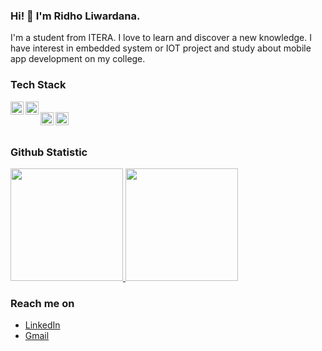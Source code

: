 ### Hi! 👋 I'm Ridho Liwardana.

I'm a student from ITERA. I love to learn and discover a new knowledge. I have interest in embedded system or IOT project and study about mobile app development on my college.

### Tech Stack
  <a href="https://www.arduino.cc/"><img align="left" alt="Arduino" title="Arduino" height="21px" src="https://cdn.worldvectorlogo.com/logos/arduino-1.svg" /></a>
  <a href="https://www.espressif.com/en"><img align="left" alt="Espressif" title="Espressif" height="21px" src="https://cdn.worldvectorlogo.com/logos/espressif-systems.svg" /></a>  
  <a href="https://flutter.dev/?gclid=Cj0KCQjw8amWBhCYARIsADqZJoVmf2M78nV1u8niKo-AiAH9UV0IzXmhxYXe5fs_NhoWvkYFOpaMPLkaAm8GEALw_wcB&gclsrc=aw.ds"><img align="left" alt="Flutter" title="Flutter" height="21px" src="https://cdn.worldvectorlogo.com/logos/flutter-logo.svg" /></a>
  <a href="https://reactnative.dev/"><img align="left" alt="React-Native" title="React-Native" height="21px" src="https://cdn.worldvectorlogo.com/logos/react-native-1.svg" /></a>
  
  <br>
  
### Github Statistic
<p align="left">
<a href="https://github.com/Redoqx">
  <img height="180em" src="https://github-readme-stats-eight-theta.vercel.app/api?username=Redoqx&show_icons=true&theme=algolia&include_all_commits=true&count_private=true"/>
  <img height="180em" src="https://github-readme-stats-eight-theta.vercel.app/api/top-langs/?username=Redoqx&layout=compact&langs_count=8&theme=algolia"/>
</a>
</p>

### Reach me on
- <a href="https://www.linkedin.com/in/ridho-liwardana-787b7b219/">LinkedIn</a>
- <a href="mailto:ridho.liwardana21@gmail.com">Gmail</a>
